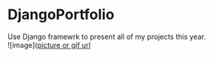 # DjangoPortfolio
Use Django framewrk to present all of my projects this year.  <br />
![image]([picture or gif url](https://github.com/kuanhunglingary/DjangoPortfolio/blob/main/project1.png)
